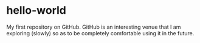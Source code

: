 # hello-world
My first repository on GitHub.
GitHub is an interesting venue that I am exploring (slowly) so as to be completely comfortable using it in the future.
